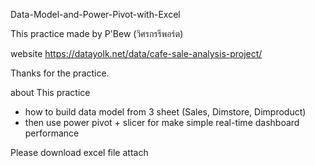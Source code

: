 Data-Model-and-Power-Pivot-with-Excel

This practice made by P'Bew (วิศรกรรีพอร์ต)

website [https://datayolk.net/data/cafe-sale-analysis-project/
](https://reportingengineer.com/)

Thanks for the practice.

about This practice
- how to build data model from 3 sheet (Sales, Dimstore, Dimproduct)
- then use power pivot + slicer for make simple real-time dashboard performance

Please download excel file attach
